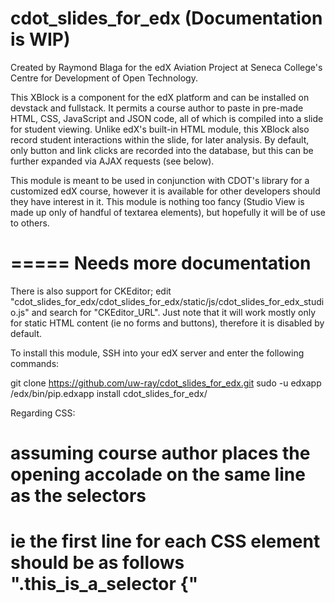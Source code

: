 # cdot_slides_for_edx (Documentation is WIP)

Created by Raymond Blaga for the edX Aviation Project at Seneca College's Centre for Development of Open Technology.

This XBlock is a component for the edX platform and can be installed on devstack and fullstack. It permits a course author to paste in pre-made HTML, CSS, JavaScript and JSON code, all of which is compiled into a slide for student viewing. Unlike edX's built-in HTML module, this XBlock also record student interactions within the slide, for later analysis. By default, only button and link clicks are recorded into the database, but this can be further expanded via AJAX requests (see below).

This module is meant to be used in conjunction with CDOT's library for a customized edX course, however it is available for other developers should they have interest in it. This module is nothing too fancy (Studio View is made up only of handful of textarea elements), but hopefully it will be of use to others.

=====
Needs more documentation
=====


There is also support for CKEditor; edit "cdot_slides_for_edx/cdot_slides_for_edx/static/js/cdot_slides_for_edx_studio.js" and search for "CKEditor_URL". Just note that it will work mostly only for static HTML content (ie no forms and buttons), therefore it is disabled by default.

To install this module, SSH into your edX server and enter the following commands:

  git clone https://github.com/uw-ray/cdot_slides_for_edx.git
  sudo -u edxapp /edx/bin/pip.edxapp install cdot_slides_for_edx/


Regarding CSS:
# assuming course author places the opening accolade on the same line as the selectors
# ie the first line for each CSS element should be as follows ".this_is_a_selector {"
